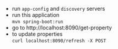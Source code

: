 - run <code>app-config</code> and <code>discovery</code> servers
- run this application  
<code>mvn spring-boot:run</code>
- go to http://localhost:8090/get-property
- to update properties  
<code>curl localhost:8090/refresh -X POST</code>
